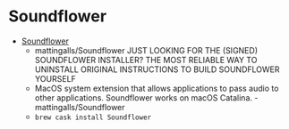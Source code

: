 # Soundflower
- [Soundflower](https://github.com/mattingalls/Soundflower)
  -  mattingalls/Soundflower JUST LOOKING FOR THE (SIGNED) SOUNDFLOWER INSTALLER? THE MOST RELIABLE WAY TO UNINSTALL ORIGINAL INSTRUCTIONS TO BUILD SOUNDFLOWER YOURSELF
  - MacOS system extension that allows applications to pass audio to other applications. Soundflower works on macOS Catalina. - mattingalls/Soundflower
  - `brew cask install Soundflower`
